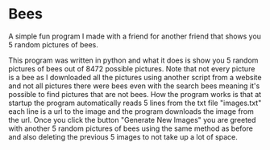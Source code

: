 # Bees
A simple fun program I made with a friend for another friend that shows you 5 random pictures of bees.

This program was written in python and what it does is show you 5 random pictures of bees out of 8472 possible pictures. Note that not every picture is a bee as I downloaded all the pictures using another script from a website and not all pictures there were bees even with the search bees meaning it's possible to find pictures that are not bees. How the program works is that at startup the program automatically reads 5 lines from the txt file "images.txt" each line is a url to the image and the program downloads the image from the url. Once you click the button "Generate New Images" you are greeted with another 5 random pictures of bees using the same method as before and also deleting the previous 5 images to not take up a lot of space.
